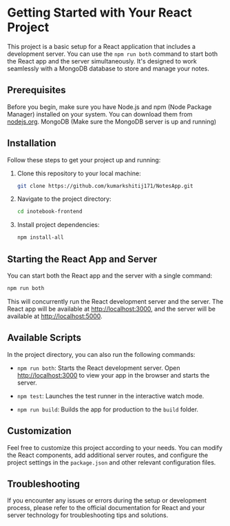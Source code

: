 # Getting Started with Your React Project

This project is a basic setup for a React application that includes a development server. You can use the `npm run both` command to start both the React app and the server simultaneously. It's designed to work seamlessly with a MongoDB database to store and manage your notes.

## Prerequisites

Before you begin, make sure you have Node.js and npm (Node Package Manager) installed on your system. You can download them from [nodejs.org](https://nodejs.org/).
MongoDB (Make sure the MongoDB server is up and running)
## Installation

Follow these steps to get your project up and running:

1. Clone this repository to your local machine:

   ```bash
   git clone https://github.com/kumarkshitij171/NotesApp.git
   ```

2. Navigate to the project directory:

   ```bash
   cd inotebook-frontend
   ```

3. Install project dependencies:

   ```bash
   npm install-all
   ```

## Starting the React App and Server

You can start both the React app and the server with a single command:

```bash
npm run both
```

This will concurrently run the React development server and the server. The React app will be available at [http://localhost:3000](http://localhost:3000), and the server will be available at [http://localhost:5000](http://localhost:5000).

## Available Scripts

In the project directory, you can also run the following commands:

- `npm run both`: Starts the React development server. Open [http://localhost:3000](http://localhost:3000) to view your app in the browser and starts the server.

- `npm test`: Launches the test runner in the interactive watch mode.

- `npm run build`: Builds the app for production to the `build` folder.

## Customization

Feel free to customize this project according to your needs. You can modify the React components, add additional server routes, and configure the project settings in the `package.json` and other relevant configuration files.

## Troubleshooting

If you encounter any issues or errors during the setup or development process, please refer to the official documentation for React and your server technology for troubleshooting tips and solutions.
